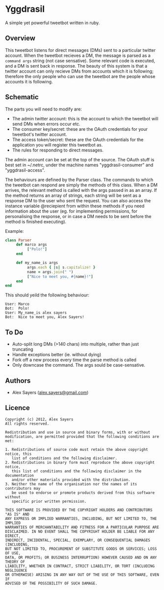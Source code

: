 Yggdrasil
=========

A simple yet powerful tweetbot written in ruby.

Overview
--------

This tweetbot listens for direct messages (DMs) sent to a particular twitter
account. When the tweetbot recieves a DM, the message is parsed as a `command
args` string (not case sensative). Some relevant code is executed, and a DM is
sent back in response. The beauty of this system is that a twitter account can
only recieve DMs from accounts which it is following; therefore the only people
who can use the tweetbot are the people whose accounts it is following.

Schematic
---------

The parts you will need to modify are:

 - The admin twitter account: this is the account to which the tweetbot will
   send DMs when errors occur etc.
 - The consumer key/secret: these are the OAuth credentials for your tweetbot's
   twitter account.
 - The access token/secret: these are the OAuth credentials for the application
   you will register this tweetbot as.
 - The rules for responding to direct messages.

The admin account can be set at the top of the source. The OAuth stuff is best
set in ~/.netrc, under the machine names "yggdrasil-consumer" and
"yggdrasil-access".

The behaviours are defined by the Parser class. The commands to which the
tweetbot can respond are simply the methods of this class. When a DM arrives,
the relevant method is called with the args passed in as an array. If the
method returns an array of strings, each string will be sent as a response DM
to the user who sent the request. You can also access the instance variable
@reciepient from within these methods if you need information about the user
(eg. for implementing permissions, for personalising the response, or in case a
DM needs to be sent before the method is finished executing).

Example:

```ruby
class Parser
     def marco args
          ["Polo!"]
     end

     def my_name_is args
          args.each { |s| s.capitalize! }
          name = args.join(" ")
          ["Nice to meet you, #{name}!"]
     end
end
```

This should yeild the following behaviour:

```
User: Marco
Bot:  Polo!
User: My_name_is alex sayers
Bot:  Nice to meet you, Alex Sayers!
```

To Do
-----

 - Auto-split long DMs (>140 chars) into multiple, rather than just truncating
 - Handle exceptions better (ie. without dying)
 - Fork off a new process every time the parse method is called
 - Only downcase the command. The args sould be case-sensative.

Authors
-------

 - Alex Sayers (alex.sayers@gmail.com)

Licence
-------

    Copyright (c) 2012, Alex Sayers
    All rights reserved.

    Redistribution and use in source and binary forms, with or without
    modification, are permitted provided that the following conditions are met:

    1. Redistributions of source code must retain the above copyright notice, this
       list of conditions and the following disclaimer.
    2. Redistributions in binary form must reproduce the above copyright notice,
       this list of conditions and the following disclaimer in the documentation
       and/or other materials provided with the distribution.
    3. Neither the name of the organisation nor the names of its contributors may
       be used to endorse or promote products derived from this software without
       specific prior written permission.

    THIS SOFTWARE IS PROVIDED BY THE COPYRIGHT HOLDERS AND CONTRIBUTORS "AS IS" AND
    ANY EXPRESS OR IMPLIED WARRANTIES, INCLUDING, BUT NOT LIMITED TO, THE IMPLIED
    WARRANTIES OF MERCHANTABILITY AND FITNESS FOR A PARTICULAR PURPOSE ARE
    DISCLAIMED. IN NO EVENT SHALL THE COPYRIGHT HOLDER BE LIABLE FOR ANY DIRECT,
    INDIRECT, INCIDENTAL, SPECIAL, EXEMPLARY, OR CONSEQUENTIAL DAMAGES (INCLUDING,
    BUT NOT LIMITED TO, PROCUREMENT OF SUBSTITUTE GOODS OR SERVICES; LOSS OF USE,
    DATA, OR PROFITS; OR BUSINESS INTERRUPTION) HOWEVER CAUSED AND ON ANY THEORY OF
    LIABILITY, WHETHER IN CONTRACT, STRICT LIABILITY, OR TORT (INCLUDING NEGLIGENCE
    OR OTHERWISE) ARISING IN ANY WAY OUT OF THE USE OF THIS SOFTWARE, EVEN IF
    ADVISED OF THE POSSIBILITY OF SUCH DAMAGE.
